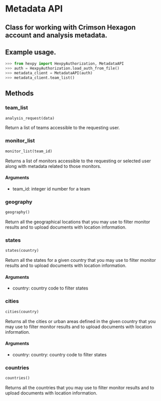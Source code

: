 Metadata API
============

## Class for working with Crimson Hexagon account and analysis metadata.

## Example usage.

```python
>>> from hexpy import HexpyAuthorization, MetadataAPI
>>> auth = HexpyAuthorization.load_auth_from_file()
>>> metadata_client = MetadataAPI(auth)
>>> metadata_client.team_list()
```

## Methods

### team_list
```python
analysis_request(data)
```
Return a list of teams accessible to the requesting user.

### monitor_list
```python
monitor_list(team_id)
```
Returns a list of monitors accessible to the requesting or selected user along with metadata related to those monitors.

#### Arguments
* team_id: integer id number for a team

### geography
```python
geography()
```
Return all the geographical locations that you may use to filter monitor results and to upload documents with location information.

### states
```python
states(country)
```
Return all the states for a given country that you may use to filter monitor results and to upload documents with location information.

#### Arguments
* country: country code to filter states

### cities
```python
cities(country)
```
Returns all the cities or urban areas defined in the given country that you may use to filter monitor results and to upload documents with location information. 

#### Arguments
* country: country: country code  to filter states

### countries
```python
countries()
```
Returns all the countries that you may use to filter monitor results and to upload documents with location information.
